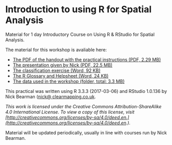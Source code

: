 # Introduction to using R for Spatial Analysis
Material for 1 day Introductory Course on Using R & RStudio for Spatial Analysis.

The material for this workshop is avaliable here:  
- [The PDF of the handout with the practical instructions (PDF, 2.29 MB)](https://github.com/nickbearman/intro-r-spatial-analysis/releases/download/6.0/intro-r-spatial-analysis.pdf)  
- [The presentation given by Nick (PDF, 22.5 MB)](https://github.com/nickbearman/intro-r-spatial-analysis/releases/download/6.0/presentation.pdf)  
- [The classification exercise (Word, 92 KB)](https://github.com/nickbearman/intro-r-spatial-analysis/raw/master/materials/classification-exercise-R.docx)  
- [The R Glossary and Helpsheet (Word, 24 KB)](https://github.com/nickbearman/intro-r-spatial-analysis/raw/master/materials/glossary-helpsheet.docx)  
- [The data used in the workshop (folder, total: 3.3 MB)](https://github.com/nickbearman/intro-r-spatial-analysis/tree/master/data)  

This practical was written using R 3.3.3 (2017-03-06) and RStudio 1.0.136 by Nick Bearman ([nick@ clearmapping.co.uk](mailto:nick@clearmapping.co.uk).

*This work is licensed under the Creative Commons Attribution-ShareAlike 4.0 International License. To view a copy of this license, visit [http://creativecommons.org/licenses/by-sa/4.0/deed.en.](http://creativecommons.org/licenses/by-sa/4.0/deed.en.).*

Material will be updated periodically, usually in line with courses run by Nick Bearman. 
